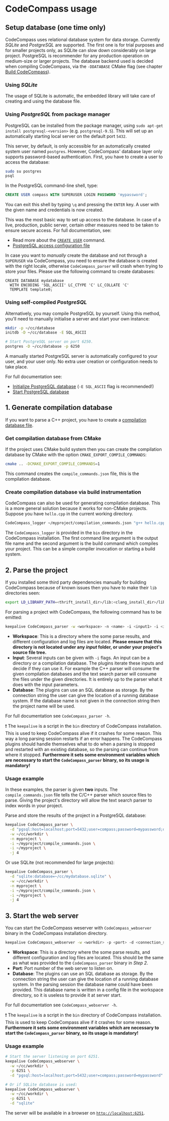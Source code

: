 # CodeCompass usage

## Setup database (one time only)
CodeCompass uses relational database system for data storage. Currently *SQLite*
and *PostgreSQL* are supported. The first one is for trial purposes and for
smaller projects only, as SQLite can slow down considerably on large project.
PostgreSQL is recommender for any production operation on medium-size or larger
projects. The database backend used is decided when compiling CodeCompass, via
the `-DDATABASE` CMake flag (see chapter [Build CodeCompass](deps.md)).

### Using *SQLite*

The usage of SQLite is automatic, the embedded library will take care of
creating and using the database file.

### Using *PostgreSQL* from package manager

PostgreSQL can be installed from the package manager, using
`sudo apt-get install postgresql-<version>` (e.g. `postgresql-9.5`). This will
set up an automatically starting local server on the default port `5432`.

This server, by default, is only accessible for an automatically created system
user named `postgres`. However, CodeCompass' database layer only supports
password-based authentication. First, you have to create a user to access the
database:

```bash
sudo su postgres
psql
```

In the PostgreSQL command-line shell, type:

```sql
CREATE USER compass WITH SUPERUSER LOGIN PASSWORD 'mypassword';
```

You can exit this shell by typing `\q` and pressing the `ENTER` key. A user
with the given name and credentials is now created.

This was the most basic way to set up access to the database. In case of a live,
production, public server, certain other measures need to be taken to ensure
secure access. For full documentation, see:
- Read more about the [`CREATE USER`](https://www.postgresql.org/docs/9.5/static/sql-createuser.html)
  command.
- [PostgreSQL access configuration file](https://www.postgresql.org/docs/9.5/static/auth-pg-hba-conf.html)

In case you want to *manually* create the database and not through a `SUPERUSER`
via CodeCompass, you need to ensure the database is created with the right
locale, otherwise `CodeCompass_parser` will crash when trying to store your
files. Please use the following command to create databases:

    CREATE DATABASE mydatabase
      WITH ENCODING 'SQL_ASCII' LC_CTYPE 'C' LC_COLLATE 'C'
      TEMPLATE template0;

### Using self-compiled *PostgreSQL*
Alternatively, you may compile PostgreSQL by yourself. Using this method, you'll
need to manually initialise a server and start your own instance:

```bash
mkdir -p ~/cc/database
initdb -D ~/cc/database -E SQL_ASCII

# Start PostgreSQL server on port 6250.
postgres -D ~/cc/database -p 6250
```

A manually started PostgreSQL server is automatically configured to your user,
and your user only. No extra user creation or configuration needs to take place.

For full documentation see:
- [Initialize PostgreSQL database](https://www.postgresql.org/docs/9.5/static/app-initdb.html)
  (`-E SQL_ASCII` flag is recommended!)
- [Start PostgreSQL database](https://www.postgresql.org/docs/9.5/static/app-postgres.html)

## 1. Generate compilation database
If you want to parse a C++ project, you have to create a [compilation database
file](http://clang.llvm.org/docs/JSONCompilationDatabase.html).

### Get compilation database from CMake
If the project uses CMake build system then you can create the compilation
database by CMake with the option `CMAKE_EXPORT_COMPILE_COMMANDS`:

```bash
cmake .. -DCMAKE_EXPORT_COMPILE_COMMANDS=1
```

This command creates the `compile_commands.json` file, this is the compilation
database.

### Create compilation database via build instrumentation
CodeCompass can also be used for generating compilation database. This is a more
general solution because it works for non-CMake projects. Suppose you have
`hello.cpp` in the current working directory.

```bash
CodeCompass_logger ~/myproject/compilation_commands.json "g++ hello.cpp"
```

The `CodeCompass_logger` is provided in the `bin` directory in the CodeCompass
installation. The first command line argument is the output file name and the
second argument is the build command which compiles your project. This can be a
simple compiler invocation or starting a build system.

## 2. Parse the project
If you installed some third party dependencies manually for building CodeCompass
because of known issues then you have to make their `lib` directories seen:

```bash
export LD_LIBRARY_PATH=<thrift_install_dir>/lib:<clang_install_dir>/lib:<odb_install_dir>/lib:$LD_LIBRARY_PATH
```

For parsing a project with CodeCompass, the following command has to be emitted:

```bash
keepalive CodeCompass_parser -w <workspace> -n <name> -i <input1> -i <input2> -d <connection_string>
```

- **Workspace**: This is a directory where the some parse results, and different
  configuration and log files are located. **Please ensure that this directory
  is not located under any *input* folder, or under your project's source file
  tree.**
- **Input**: Several inputs can be given with `-i` flags. An input can be a
  directory or a compilation database. The plugins iterate these inputs and
  decide if they can use it. For example the C++ parser will consume the given
  compilation databases and the text search parser will consume the files under
  the given directories. It is entirely up to the parser what it does with the
  input parameters.
- **Database**: The plugins can use an SQL database as storage. By the
  connection string the user can give the location of a running database
  system. If the database name is not given in the connection string then the
  project name will be used.

For full documentation see `CodeCompass_parser -h`.

:exclamation: The `keepalive` is a script in the `bin` directory of CodeCompass
installation. This is used to keep CodeCompass alive if it crashes for some
reason. This way a long parsing session restarts if an error happens. The
CodeCompass plugins should handle themselves what to do when a parsing is
stopped and restarted with an existing database, so the parsing can continue
from where it stopped. **Furthermore it sets some environment variables which
are necessary to start the `CodeCompass_parser` binary, so its usage is
mandatory!**

### Usage example

In these examples, the parser is given **two** inputs. The
`compile_commands.json` file tells the C/C++ parser which source files to parse.
Giving the project's directory will allow the text search parser to index words
in your project.

Parse and store the results of the project in a PostgreSQL database:

```bash
keepalive CodeCompass_parser \
  -d "pgsql:host=localhost;port=5432;user=compass;password=mypassword;database=mydatabase" \
  -w ~/cc/workdir \
  -n myproject \
  -i ~/myproject/compile_commands.json \
  -i ~/myproject \
  -j 4
```

Or use SQLite (not recommended for large projects):

```bash
keepalive CodeCompass_parser \
  -d "sqlite:database=~/cc/mydatabase.sqlite" \
  -w ~/cc/workdir \
  -n myproject \
  -i ~/myproject/compile_commands.json \
  -i ~/myproject \
  -j 4
```

## 3. Start the web server

You can start the CodeCompass weserver with `CodeCompass_webserver` binary in
the CodeCompass installation directory.

```bash
keepalive CodeCompass_webserver -w <workdir> -p <port> -d <connection_string>
```

- **Workspace**: This is a directory where the some parse results, and different
  configuration and log files are located. This should be the same as what was
  provided to the `CodeCompass_parser` binary in *Step 2*.
- **Port**: Port number of the web server to listen on.
- **Database**: The plugins can use an SQL database as storage. By the
  connection string the user can give the location of a running database
  system. In the parsing session the database name could have been provided.
  This database name is written in a config file in the workspace directory, so
  it is useless to provide it at server start.

For full documentation see `CodeCompass_webserver -h`.

:exclamation: The `keepalive` is a script in the `bin` directory of CodeCompass
installation. This is used to keep CodeCompass alive if it crashes for some
reason. **Furthermore it sets some environment variables which are necessary to
start the `CodeCompass_parser` binary, so its usage is mandatory!**

### Usage example

```bash
# Start the server listening on port 6251.
keepalive CodeCompass_webserver \
  -w ~/cc/workdir \
  -p 6251 \
  -d "pgsql:host=localhost;port=5432;user=compass;password=mypassword"

# Or if SQLite database is used:
keepalive CodeCompass_webserver \
  -w ~/cc/workdir \
  -p 6251 \
  -d "sqlite"
```

The server will be available in a browser on
[`http://localhost:6251`](http://localhost:6251).
